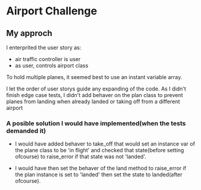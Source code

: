 # Airport Challenge

## My approch

I enterprited the user story as:
- air traffic controller is user
- as user, controls airport class


To hold multiple planes, it seemed best to use an instant variable array.

I let the order of user storys guide any expanding of the code.
As I didn't finish edge case tests, I didn't add behaver on the plan class to prevent planes from landing when already landed or taking off from a different airport

### A posible solution I would have implemented(when the tests demanded it)

- I would have added behaver to take_off that would set an instance var of the plane class to be 'in flight' and checked that state(before setting ofcourse) to raise_error if that state was not 'landed'.

- I would have then set the behaver of the land method to raise_error if the plan instance is set to 'landed' then set the state to landed(after ofcourse).

